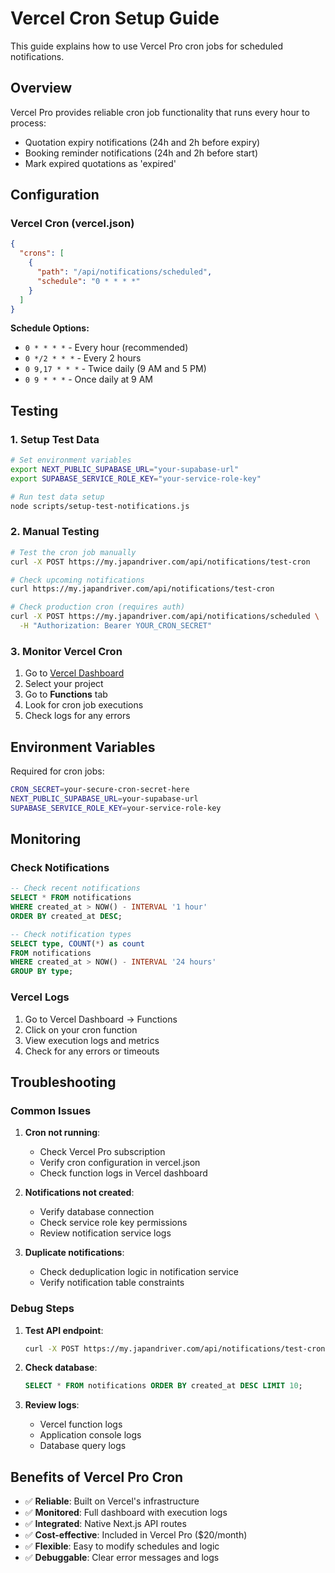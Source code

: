 # Vercel Cron Setup Guide

This guide explains how to use Vercel Pro cron jobs for scheduled notifications.

## Overview

Vercel Pro provides reliable cron job functionality that runs every hour to process:
- Quotation expiry notifications (24h and 2h before expiry)
- Booking reminder notifications (24h and 2h before start)
- Mark expired quotations as 'expired'

## Configuration

### Vercel Cron (vercel.json)
```json
{
  "crons": [
    {
      "path": "/api/notifications/scheduled",
      "schedule": "0 * * * *"
    }
  ]
}
```

**Schedule Options:**
- `0 * * * *` - Every hour (recommended)
- `0 */2 * * *` - Every 2 hours
- `0 9,17 * * *` - Twice daily (9 AM and 5 PM)
- `0 9 * * *` - Once daily at 9 AM

## Testing

### 1. Setup Test Data
```bash
# Set environment variables
export NEXT_PUBLIC_SUPABASE_URL="your-supabase-url"
export SUPABASE_SERVICE_ROLE_KEY="your-service-role-key"

# Run test data setup
node scripts/setup-test-notifications.js
```

### 2. Manual Testing
```bash
# Test the cron job manually
curl -X POST https://my.japandriver.com/api/notifications/test-cron

# Check upcoming notifications
curl https://my.japandriver.com/api/notifications/test-cron

# Check production cron (requires auth)
curl -X POST https://my.japandriver.com/api/notifications/scheduled \
  -H "Authorization: Bearer YOUR_CRON_SECRET"
```

### 3. Monitor Vercel Cron
1. Go to [Vercel Dashboard](https://vercel.com/dashboard)
2. Select your project
3. Go to **Functions** tab
4. Look for cron job executions
5. Check logs for any errors

## Environment Variables

Required for cron jobs:
```bash
CRON_SECRET=your-secure-cron-secret-here
NEXT_PUBLIC_SUPABASE_URL=your-supabase-url
SUPABASE_SERVICE_ROLE_KEY=your-service-role-key
```

## Monitoring

### Check Notifications
```sql
-- Check recent notifications
SELECT * FROM notifications 
WHERE created_at > NOW() - INTERVAL '1 hour'
ORDER BY created_at DESC;

-- Check notification types
SELECT type, COUNT(*) as count
FROM notifications 
WHERE created_at > NOW() - INTERVAL '24 hours'
GROUP BY type;
```

### Vercel Logs
1. Go to Vercel Dashboard → Functions
2. Click on your cron function
3. View execution logs and metrics
4. Check for any errors or timeouts

## Troubleshooting

### Common Issues

1. **Cron not running**:
   - Check Vercel Pro subscription
   - Verify cron configuration in vercel.json
   - Check function logs in Vercel dashboard

2. **Notifications not created**:
   - Verify database connection
   - Check service role key permissions
   - Review notification service logs

3. **Duplicate notifications**:
   - Check deduplication logic in notification service
   - Verify notification table constraints

### Debug Steps

1. **Test API endpoint**:
   ```bash
   curl -X POST https://my.japandriver.com/api/notifications/test-cron
   ```

2. **Check database**:
   ```sql
   SELECT * FROM notifications ORDER BY created_at DESC LIMIT 10;
   ```

3. **Review logs**:
   - Vercel function logs
   - Application console logs
   - Database query logs

## Benefits of Vercel Pro Cron

- ✅ **Reliable**: Built on Vercel's infrastructure
- ✅ **Monitored**: Full dashboard with execution logs
- ✅ **Integrated**: Native Next.js API routes
- ✅ **Cost-effective**: Included in Vercel Pro ($20/month)
- ✅ **Flexible**: Easy to modify schedules and logic
- ✅ **Debuggable**: Clear error messages and logs
